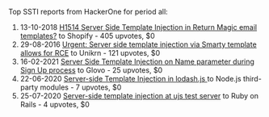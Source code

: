 Top SSTI reports from HackerOne for period all:

1. 13-10-2018 [H1514 Server Side Template Injection in Return Magic email templates?](https://hackerone.com/reports/423541) to Shopify - 405 upvotes, $0
2. 29-08-2016 [Urgent: Server side template injection via Smarty template allows for RCE](https://hackerone.com/reports/164224) to Unikrn - 121 upvotes, $0
3. 16-02-2021 [Server Side Template Injection on Name parameter during Sign Up process](https://hackerone.com/reports/1104349) to Glovo - 25 upvotes, $0
4. 22-06-2020 [Server-side Template Injection in lodash.js ](https://hackerone.com/reports/904672) to Node.js third-party modules - 7 upvotes, $0
5. 25-07-2020 [Server-side template injection at ujs test server](https://hackerone.com/reports/942103) to Ruby on Rails - 4 upvotes, $0
